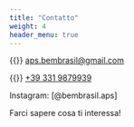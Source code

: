 ```yaml
---
title: "Contatto"
weight: 4
header_menu: true
---
```


{{<icon class="fa fa-envelope">}}&nbsp;[aps.bembrasil@gmail.com](mailto:aps.bembrasil@gmail.com)

{{<icon class="fa fa-phone">}}&nbsp;[+39 331 9879939](tel:+393319879939)

Instagram: [@bembrasil.aps]

Farci sapere cosa ti interessa!
